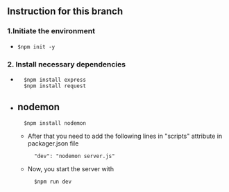 
##  Instruction for this branch

### 1.Initiate the environment 
-	  $npm init -y
### 2. Install necessary dependencies
-		$npm install express
		$npm install request
		
- nodemon
	-  
		$npm install nodemon
		
	- After that you need to add the following lines in  "scripts" attribute in  packager.json file
		
			"dev": "nodemon server.js"
	
	- Now, you start the server with
		
			$npm run dev
		
		
